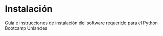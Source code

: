 # Instalación

Guía e instrucciones de instalación del software requerido para el Python Bootcamp Uniandes
